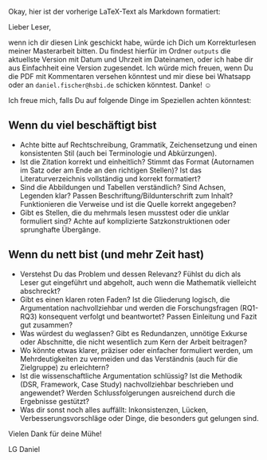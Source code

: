 ﻿Okay, hier ist der vorherige LaTeX-Text als Markdown formatiert:

Lieber Leser,

wenn ich dir diesen Link geschickt habe, würde ich Dich um Korrekturlesen meiner Masterarbeit bitten. Du findest hierfür im Ordner `outputs` die aktuellste Version mit Datum und Uhrzeit im Dateinamen, oder ich habe dir aus Einfachheit eine Version zugesendet. Ich würde mich freuen, wenn Du die PDF mit Kommentaren versehen könntest und mir diese bei Whatsapp oder an `daniel.fischer@hsbi.de` schicken könntest. Danke! ☺️

Ich freue mich, falls Du auf folgende Dinge im Speziellen achten könntest:

## Wenn du viel beschäftigt bist

* Achte bitte auf Rechtschreibung, Grammatik, Zeichensetzung und einen konsistenten Stil (auch bei Terminologie und Abkürzungen).
* Ist die Zitation korrekt und einheitlich? Stimmt das Format (Autornamen im Satz oder am Ende an den richtigen Stellen)? Ist das Literaturverzeichnis vollständig und korrekt formatiert?
* Sind die Abbildungen und Tabellen verständlich? Sind Achsen, Legenden klar? Passen Beschriftung/Bildunterschrift zum Inhalt? Funktionieren die Verweise und ist die Quelle korrekt angegeben?
* Gibt es Stellen, die du mehrmals lesen musstest oder die unklar formuliert sind? Achte auf komplizierte Satzkonstruktionen oder sprunghafte Übergänge.

## Wenn du nett bist (und mehr Zeit hast)

* Verstehst Du das Problem und dessen Relevanz? Fühlst du dich als Leser gut eingeführt und abgeholt, auch wenn die Mathematik vielleicht abschreckt?
* Gibt es einen klaren roten Faden? Ist die Gliederung logisch, die Argumentation nachvollziehbar und werden die Forschungsfragen (RQ1-RQ3) konsequent verfolgt und beantwortet? Passen Einleitung und Fazit gut zusammen?
* Was würdest du weglassen? Gibt es Redundanzen, unnötige Exkurse oder Abschnitte, die nicht wesentlich zum Kern der Arbeit beitragen?
* Wo könnte etwas klarer, präziser oder einfacher formuliert werden, um Mehrdeutigkeiten zu vermeiden und das Verständnis (auch für die Zielgruppe) zu erleichtern?
* Ist die wissenschaftliche Argumentation schlüssig? Ist die Methodik (DSR, Framework, Case Study) nachvollziehbar beschrieben und angewendet? Werden Schlussfolgerungen ausreichend durch die Ergebnisse gestützt?
* Was dir sonst noch alles auffällt: Inkonsistenzen, Lücken, Verbesserungsvorschläge oder Dinge, die besonders gut gelungen sind.

Vielen Dank für deine Mühe!

LG Daniel
